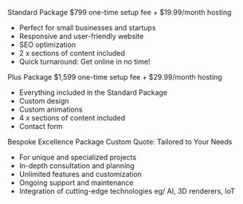 
Standard Package
$799 one-time setup fee + $19.99/month hosting
- Perfect for small businesses and startups
- Responsive and user-friendly website
- SEO optimization
- 2 x sections of content included
- Quick turnaround: Get online in no time!

Plus Package
$1,599 one-time setup fee + $29.99/month hosting
- Everything included in the Standard Package 
- Custom design
- Custom animations
- 4 x sections of content included
- Contact form

Bespoke Excellence Package
Custom Quote: Tailored to Your Needs
- For unique and specialized projects
- In-depth consultation and planning
- Unlimited features and customization
- Ongoing support and maintenance
- Integration of cutting-edge technologies eg/ AI, 3D renderers, IoT



